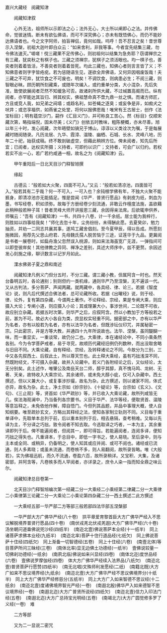 <!-- { "loadSidebar": true } -->
嘉兴大藏经　阅藏知津


　　阅藏知津叙

　　心外无法，祖师所以示即法之心；法外无心，大士所以阐即心之法。并传佛命，觉彼迷情。断未有欲弘佛语，而可不深究佛心；亦未有既悟佛心，而仍不能妙达佛语者也。今之文字阿师，拍盲禅侣，竟何如哉。呜呼！吾不忍言之矣！昔世尊示入涅槃，初祖大迦叶即白众云：“如来舍利，非我等事。今者宜先结集三藏，勿令佛法速灭。”嗟嗟！傥三藏果不足传佛心，则初祖何以结集为急务耶？窃谓禅宗之有三藏，犹奕秋之有棋子也。三藏之须禅宗，犹棋子之须活眼也。均一棋子也，善奕者则着着皆活，不善奕者则着着皆死。均此三藏也，知佛心者则言言皆了义；不知佛意者则字字皆疮疣。若为惩随语生见，遂欲全弃佛语，又何异因咽废饭哉！夫三藏之不可弃，犹饮食之不可废也，明矣！不调饮食，则病患必生；不阅三藏，则智眼必昧。顾历朝所刻藏乘，或随年次编入，或约重单分类，大小混杂，先后失准，致使欲展阅者茫然不知缓急可否。故诸刹所供大藏，不过缄置高阁而已。纵有阅者，亦罕能达其旨归、辨其权实，佛祖慧命真不啻九鼎一丝之惧。而诸方师匠，方且或竞人我，如兄弟之阋墙；或趋名利，如苍蝇之逐臭；或妄争是非，如痴犬之吠井；或恣享福供，如燕雀之处堂，将何以报佛恩哉！唯宋有王古居士，创作《法宝标目》；明有蕴空沙门，嗣作《汇目义门》，并可称良工苦心。然《标目》仅顺宋藏次第，略指端倪，固未尽美；《义门》创依五时教味，粗陈梗概，亦未尽善。旭以年三十时，发心阅藏，次年晤壁如镐兄于博山，谆谆以义类诠次为嘱，于是每展藏时随阅随录。凡历龙居、九华、霞漳、温陵、幽栖、石城、长水、灵峰八地，历年二十祀，始获成稿。终不敢剖破虚空，但藉此稍辨方位。俾未阅者，知先后所宜；已阅者，达权实所摄；义持者，可即约以识广；文持者，可会广以归约。若权若实不出一心，若广若约咸通一相，故名之为《阅藏知津》云。

　　甲午重阳后一日北天目沙门释智旭撰

　　缘起

　　古德云：“般若如大火聚，四面不可入。”又云：“般若如清凉池，四面皆可入。”般若其有二乎哉？何一不可入，一可入也？余钝根学佛有年，不独大火聚不能捱身，即清凉池亦无能插足。惟是尝闻《华严．普贤行愿品》有剥皮为纸，刺血为墨，书写经卷，积如须弥。故每于方册经卷少刻流通，非敢云作檀度法施，盖欲藉此稍种般若种子耳！昔者灵峰大师开讲报恩三藏，余因得亲法席。后欲辄申供养，师嘱云：“吾有《阅藏知津》一书，共四十八卷，计一千余纸。居士能为我梓行，则胜如以四事给我矣！”师化去忽十年，尘务纷纷，未得酬此愿。去夏癸卯，勉力抽资，并劝一二同志共襄其事，遂鸠工藏舍倡刻。至今夏甲辰，得以告成。所愿刻施微因，用荐先父思山府君、先母魏氏孺人脱苦恼于三途，证莲华于九品。更冀阅是书者一展卷时，如扁舟渔父忽然误入桃源，则如来法海虽宽广无涯，一弹指间可以即登彼岸矣！其他律教之异同、禅净之差别，具述大师序中，兹不更赘。余因述发心刻施之缘，聊识数言以记岁月如此。

　　溧水佛弟子夏之鼎和南述

　　阅藏知津凡例义门但分五时，不分三藏。谓三藏小教，但属阿含一时也。然天台备明五时，各论通别；别则但约一类机缘，通则华严乃至涅槃，无不遍该一代。又从古判法，多分菩萨、声闻两藏。就两藏中，各具经、律、论三。若据《智度论》说，则凡后代撰述合佛法者，总可论藏所收。若据《出曜经》说，则于经、律、论外，复有第四杂藏，今谓两土著作。不论释经、宗经，果是专阐大乘，则应摄入大论；专阐小道，则应摄入小论；其或理兼大小，事涉世间，二论既不可收，故应别立杂藏。若据五时次第，则华严之后，应叙阿含。然以小教加于方等般若之前，甚为不可。故必大小各自为类，庶显权实轻重不同。据密部之中，亦有以华严为名者，亦有以般若为名者，亦有以法华为名者，但既涉坛仪印咒，并属秘密一宗。只此密宗，并是方等大教，并通四十九年所说故也。法华、涅槃，虽同醍醐一味，而一重显实，一重谈常，故仍分二也。大乘律，本在诸经论中，不同小乘条然各别。今为令学菩萨戒者，易于寻究，故顺历代藏经旧例仍列数种，而出没取舍略与旧目不同。大乘论藏，自有释经、宗经，及转释诸论之不同。今故分为三别，三中又各先叙西土、后叙此土，所以尊天竺也。此土释大乘经，虽有巧拙浅深不同，然既附经文，不可摄入杂藏，故并入论藏中。若义门各附经论之后，又似经论，太无分别矣。此土述作，唯肇公及南岳天台二师，醇乎其醇，真不愧马鸣、龙树、无著、天亲，故特收入大乘宗论。其余诸师，或未免大醇小疵，仅可入杂藏中。西土撰述，但以义兼大小，或复事涉抄撮，故名为杂。此方撰述，则以诸家不同，体式亦异，故名为杂。此土，净土宗如《妙宗钞》、《十疑论》等，台宗如《玄义》、《文句》、《三止观》等，贤首如《华严疏钞》等，并已收入大乘论藏，故所列咸皆无几。俟法海观澜中，乃当备列各宗要书。义目于华严、法华等经，便取贤首、温陵等意旨释之，未免依他作解，障自悟门。今但列其品题，并品中事理大概，使人自知纲要。唯至疏钞玄文，方略出其释经之法，使知各家制立轨则不同。义目每于重单译中，先取单本总列于前，后以重本别列于后，相去悬隔，查考稍难。又每以先译为主，不分译之巧拙，致令阅者不知去取。今选取译之巧者，一本为主，其余重译即列于后。俾不能遍阅者，但阅其一，即可得旨。若能遍阅者，连阅多译，便知巧拙之得失也。凡重译本，于总目中，即低一字书之，使人易晓。至后录中，则与主本或全同、或稍异，仍备明之，使人知其或应并阅、或可不阅也。诸经或已流通，则人多素晓；或虽未流通，而卷帙不多，则人易翻阅，故所录皆略。唯《大般若》，实为佛祖迅航，而久不流通，卷盈六百，故所录稍详。又宝积、大集，及诸密部，并阿含等，凡卷帙多而人罕阅者，亦详录之，庶令人染一指而知全鼎之味云尔。

　　阅藏知津总目卷第一

　　北天目沙门释智旭编次第一经藏二分一大乘经二小乘经第二律藏二分一大乘律二小乘律第三论藏二分一大乘论二小乘论第四杂藏二分一西土撰述二此方撰述

　　一大乘经五部一华严部二方等部三般若部四法华部五涅槃部

　　一华严部大方广佛华严经(八十卷)　拱平章爱育黎首臣大方广佛华严经入不思议解脱境界普贤行愿品(四十卷)　(南伏戎羌北伏戎羌遐)大方广佛华严经(六十卷)　汤坐朝问道垂佛说兜沙经(四纸半)　(南迩北壹)佛说菩萨本业经(十一纸半)　同上诸菩萨求佛本业经(九纸半)　(南迩北率)菩萨十住行道品经(七纸欠)　同上佛说菩萨十住经(四纸欠)　同上渐备一切智德经(五卷)　同上十住经(六卷)　(南壹北体)等目菩萨所问三昧经(三卷)　(南体北率)显无边佛土功德经(一纸半)　壹佛说较量一切佛刹功德经(一纸余)　(南夙北临)佛说如来兴显经(四卷)　(南体北迩)度世品经(六卷)　壹佛说罗摩伽经(四卷)　体大方广佛华严经续入法界品(八纸欠)　(南迩北壹)普贤菩萨行愿赞(四纸半)　(南无北唱)文殊师利发愿经(二纸)　(南籍北既)大方广如来不思议境界经(九纸余)　(南迩北壹)大方广佛华严经不思议佛境界分(十纸半)　同上大方广佛华严经修慈分(五纸半)　同上大方广入如来智德不思议经(十二纸余)　(南迩北壹)度诸佛境界智光严经(一卷)　(南遐北殷)佛华严入如来德智不思议境界经(一卷)　(南遐北迩)大方广普贤所说经(四纸欠)　(南迩北壹)信力入印法门经(五卷)　(南遐北迩)大方广总持宝光明经(五卷)　(南竭北力)大方广圆觉修多罗了义经(一卷)　难

　　二方等部

　　又为二一显说二密咒

